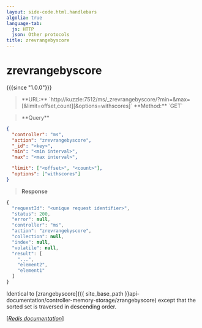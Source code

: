 ```yaml
---
layout: side-code.html.handlebars
algolia: true
language-tab:
  js: HTTP
  json: Other protocols
title: zrevrangebyscore
---
```


# zrevrangebyscore

{{{since "1.0.0"}}}




<blockquote class="js">
<p>
**URL:** `http://kuzzle:7512/ms/_zrevrangebyscore/<key>?min=<min interval>&max=<max interval>[&limit=offset,count][&options=withscores]`  
**Method:** `GET`
</p>
</blockquote>

<blockquote class="json">
<p>
**Query**
</p>
</blockquote>


```json
{
  "controller": "ms",
  "action": "zrevrangebyscore",
  "_id": "<key>",
  "min": "<min interval>",
  "max": "<max interval>",

  "limit": ["<offset>", "<count>"],
  "options": ["withscores"]
}
```

>**Response**

```javascript
{
  "requestId": "<unique request identifier>",
  "status": 200,
  "error": null,
  "controller": "ms",
  "action": "zrevrangebyscore",
  "collection": null,
  "index": null,
  "volatile": null,
  "result": [
    "...",
    "element2",
    "element1"
  ]
}
```

Identical to [zrangebyscore]({{ site_base_path }}api-documentation/controller-memory-storage/zrangebyscore) except that the sorted set is traversed in descending order.

[[_Redis documentation_]](https://redis.io/commands/zrevrangebyscore)
